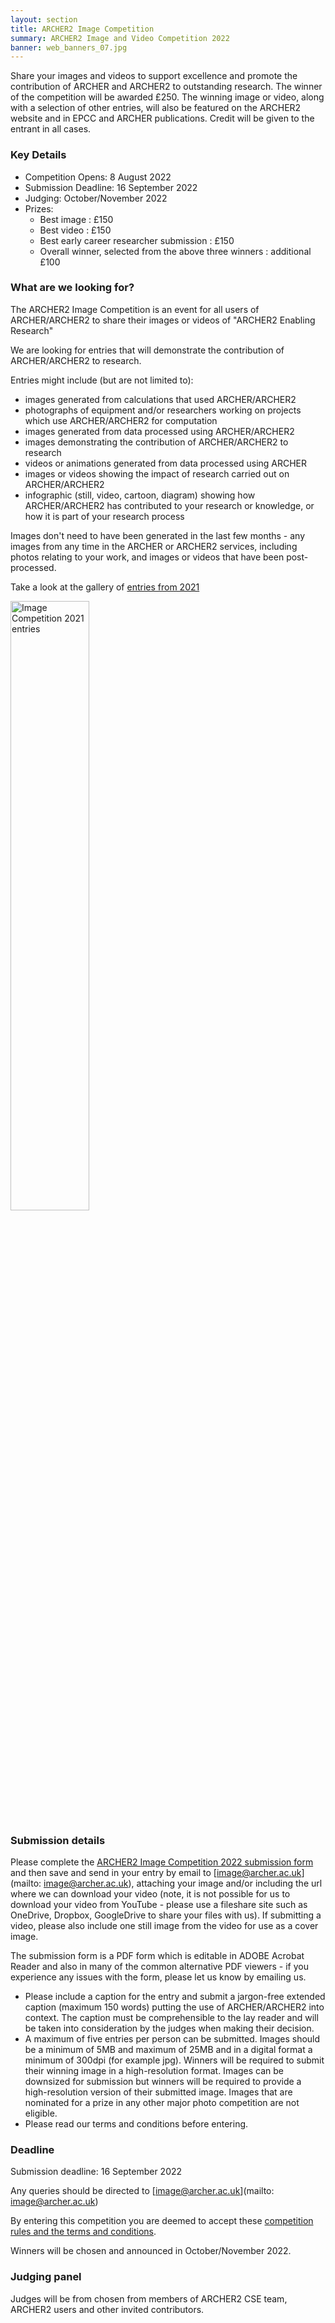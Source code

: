 ```yaml
---
layout: section
title: ARCHER2 Image Competition
summary: ARCHER2 Image and Video Competition 2022
banner: web_banners_07.jpg
---
```



Share your images and videos to support excellence and promote the contribution of ARCHER and ARCHER2 to outstanding research.
The winner of the competition will be awarded £250.
The winning image or video, along with a selection of other entries, will also be featured on the ARCHER2 website and in EPCC and ARCHER publications. Credit will be given to the entrant in all cases.

### Key Details 

- Competition Opens: 8 August 2022
- Submission Deadline: 16 September 2022
- Judging: October/November 2022
- Prizes:
    - Best image : £150
    - Best video : £150
    - Best early career researcher submission : £150
    - Overall winner, selected from the above three winners : additional £100

### What are we looking for?

The ARCHER2 Image Competition is an event for all users of ARCHER/ARCHER2 to share their images or videos of "ARCHER2 Enabling Research"

We are looking for entries that will demonstrate the contribution of ARCHER/ARCHER2 to research.

Entries might include (but are not limited to):

-    images generated from calculations that used ARCHER/ARCHER2
-    photographs of equipment and/or researchers working on projects which use ARCHER/ARCHER2 for computation
-    images generated from data processed using ARCHER/ARCHER2
-    images demonstrating the contribution of ARCHER/ARCHER2 to research
-    videos or animations generated from data processed using ARCHER
-    images or videos showing the impact of research carried out on ARCHER/ARCHER2
-    infographic (still, video, cartoon, diagram) showing how ARCHER/ARCHER2 has contributed to your research or knowledge, or how it is part of your research process

Images don't need to have been generated in the last few months - any images from any time in the ARCHER or ARCHER2 services, including photos relating to your work, and images or videos that have been post-processed.

Take a look at the gallery of [entries from 2021](https://www.archer2.ac.uk/about/gallery/2021-image-comp/) 

<img src="{{ site.baseurl }}/community/image-comp/ImageComp2021.gif" alt="Image Competition 2021 entries" title="Image Competition 2021 entries" style="width: 50%" />





### Submission details

Please complete the [ARCHER2 Image Competition 2022 submission form](ARCHER2_Image_Competition_2022_-_submission_form.pdf) and then save and send in your entry by email to [image@archer.ac.uk](mailto: image@archer.ac.uk), attaching your image and/or including the url where we can download your video (note, it is not possible for us to download your video from YouTube - please use a fileshare site such as OneDrive, Dropbox, GoogleDrive to share your files with us). If submitting a video, please also include one still image from the video for use as a cover image.

The submission form is a PDF form which is editable in ADOBE Acrobat Reader and also in many of the common alternative PDF viewers - if you experience any issues with the form, please let us know by emailing us.

-    Please include a caption for the entry and submit a jargon-free extended caption (maximum 150 words) putting the use of ARCHER/ARCHER2 into context. The caption must be comprehensible to the lay reader and will be taken into consideration by the judges when making their decision.
-    A maximum of five entries per person can be submitted. Images should be a minimum of 5MB and maximum of 25MB and in a digital format a minimum of 300dpi (for example jpg). Winners will be required to submit their winning image in a high-resolution format. Images can be downsized for submission but winners will be required to provide a high-resolution version of their submitted image. Images that are nominated for a prize in any other major photo competition are not eligible.
-    Please read our terms and conditions before entering.

### Deadline

Submission deadline: 16 September 2022

Any queries should be directed to [image@archer.ac.uk](mailto: image@archer.ac.uk)

By entering this competition you are deemed to accept these [competition rules and the terms and conditions](image-comp-t-and-c).

Winners will be chosen and announced in October/November 2022.

### Judging panel

Judges will be from chosen from members of ARCHER2 CSE team, ARCHER2 users and other invited contributors.